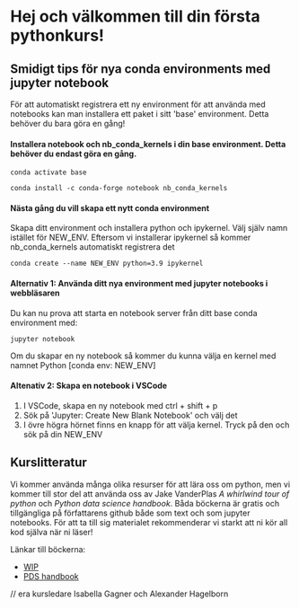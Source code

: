 # Hej och välkommen till din första pythonkurs!

## Smidigt tips för nya conda environments med jupyter notebook

För att automatiskt registrera ett ny environment för att använda med notebooks kan man installera ett paket i sitt 'base' environment. 
Detta behöver du bara göra en gång! 

#### Installera notebook och nb_conda_kernels i din base environment. Detta behöver du endast göra en gång.

	
	conda activate base

	conda install -c conda-forge notebook nb_conda_kernels

#### Nästa gång du vill skapa ett nytt conda environment

Skapa ditt environment och installera python och ipykernel. Välj själv namn istället för NEW_ENV. Eftersom vi installerar ipykernel så kommer nb_conda_kernels automatiskt registrera det


	conda create --name NEW_ENV python=3.9 ipykernel

#### Alternativ 1: Använda ditt nya environment med jupyter notebooks i webbläsaren
Du kan nu prova att starta en notebook server från ditt base conda environment med:

    jupyter notebook

Om du skapar en ny notebook så kommer du kunna välja en kernel med namnet Python [conda env: NEW_ENV]

#### Altenativ 2: Skapa en notebook i VSCode

1. I VSCode, skapa en ny notebook med ctrl + shift + p
2. Sök på 'Jupyter: Create New Blank Notebook' och välj det
3. I övre högra hörnet finns en knapp för att välja kernel. Tryck på den och sök på din NEW_ENV


## Kurslitteratur

Vi kommer använda många olika resurser för att lära oss om python, men vi kommer till stor del att använda oss av Jake VanderPlas *A whirlwind tour of python* och *Python data science handbook*. 
Båda böckerna är gratis och tillgängliga på författarens github både som text och som jupyter notebooks. För att ta till sig materialet rekommenderar vi starkt att ni kör all kod själva när ni läser!

Länkar till böckerna:
- [WIP](https://jakevdp.github.io/WhirlwindTourOfPython/) 
- [PDS handbook](https://jakevdp.github.io/PythonDataScienceHandbook/)


// era kursledare Isabella Gagner och Alexander Hagelborn
